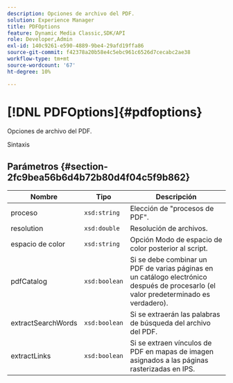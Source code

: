 ```yaml
---
description: Opciones de archivo del PDF.
solution: Experience Manager
title: PDFOptions
feature: Dynamic Media Classic,SDK/API
role: Developer,Admin
exl-id: 140c9261-e590-4889-9be4-29afd19ffa86
source-git-commit: f42378a20b58e4c5ebc961c6526d7cecabc2ae38
workflow-type: tm+mt
source-wordcount: '67'
ht-degree: 10%

---
```


# [!DNL PDFOptions]{#pdfoptions}

Opciones de archivo del PDF.

Sintaxis

## Parámetros {#section-2fc9bea56b6d4b72b80d4f04c5f9b862}

| Nombre | Tipo | Descripción |
|---|---|---|
| proceso | `xsd:string` | Elección de &quot;procesos de PDF&quot;. |
| resolution | `xsd:double` | Resolución de archivos. |
| espacio de color | `xsd:string` | Opción Modo de espacio de color posterior al script. |
| pdfCatalog | `xsd:boolean` | Si se debe combinar un PDF de varias páginas en un catálogo electrónico después de procesarlo (el valor predeterminado es verdadero). |
| extractSearchWords | `xsd:boolean` | Si se extraerán las palabras de búsqueda del archivo del PDF. |
| extractLinks | `xsd:boolean` | Si se extraen vínculos de PDF en mapas de imagen asignados a las páginas rasterizadas en IPS. |
